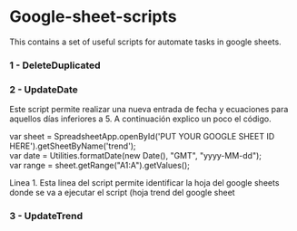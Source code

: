 # Google-sheet-scripts
This contains a set of useful scripts for automate tasks in google sheets.

<h3> 1 - DeleteDuplicated </h3>
<h3> 2 - UpdateDate </h3>
Este script permite realizar una nueva entrada de fecha y ecuaciones para aquellos días inferiores a 5. A continuación explico un poco el código.

  var sheet = SpreadsheetApp.openById('PUT YOUR GOOGLE SHEET ID HERE').getSheetByName('trend');  
  var date = Utilities.formatDate(new Date(), "GMT", "yyyy-MM-dd");   
  var range = sheet.getRange("A1:A").getValues();

Linea 1. Esta linea del script permite identificar la hoja del google sheets donde se va a ejecutar el script (hoja trend del google sheet
<h3> 3 - UpdateTrend </h3>
